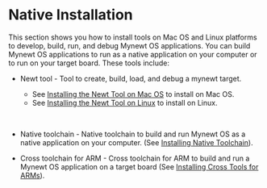 # Native Installation 

This section shows you how to install tools on Mac OS and Linux platforms to develop, build, run, and debug Mynewt OS applications. You can build Mynewt OS applications to run as a native application on your computer or to run on your target board. These tools include:

* Newt tool - Tool to create, build, load, and debug a mynewt target.

    * See [Installing the Newt Tool on Mac OS](/newt/install/newt_mac.md) to install on Mac OS.
    * See [Installing the Newt Tool on Linux](/newt/install/newt_linux.md) to install on Linux.


<br>

* Native toolchain - Native toolchain to build and run Mynewt OS as a native application on your computer.
  (See [Installing Native Toolchain](/os/get_started/native_install.md)).  

* Cross toolchain for ARM - Cross toolchain for ARM to build and run a Mynewt OS application on a target board
  (See [Installing Cross Tools for ARMs](/os/get_started/cross_tools.md)).
